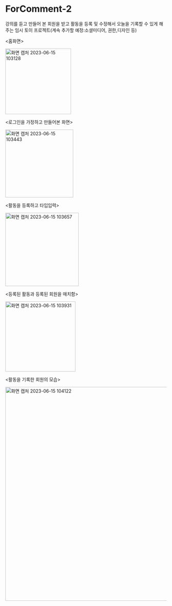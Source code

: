 # ForComment-2
강의를 듣고 만들어  본 회원을 받고 활동을 등록 및 수정해서 오늘을 기록할 수 있게 해주는 임시 토이 프로젝트(계속 추가할 예정:소셜미디어, 권한,디자인 등)<br>

<홈화면>

<img width="205" alt="화면 캡처 2023-06-15 103128" src="https://github.com/dionisos198/ForComment-2/assets/96781019/d17ad934-4ea4-48ee-a848-e2bc6b0700ba">



<로그인을 가정하고 만들어본 화면>


<img width="212" alt="화면 캡처 2023-06-15 103443" src="https://github.com/dionisos198/ForComment-2/assets/96781019/dfeb19fb-eee2-4482-b5fc-878a389614ff">

<활동을 등록하고 타입입력>


<img width="229" alt="화면 캡처 2023-06-15 103657" src="https://github.com/dionisos198/ForComment-2/assets/96781019/73e6661f-26f8-49dd-8bd6-fbe04bd1b60c">


<등록된 활동과 등록된 회원을 매치함>


<img width="219" alt="화면 캡처 2023-06-15 103931" src="https://github.com/dionisos198/ForComment-2/assets/96781019/6c528e4b-ef5e-4788-acc9-3f257ba0d63e">


<활동을 기록한 회원의 모습>


<img width="668" alt="화면 캡처 2023-06-15 104122" src="https://github.com/dionisos198/ForComment-2/assets/96781019/bedff333-01d2-4ece-b886-3107b92ea706">


